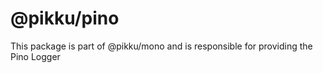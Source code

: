 # @pikku/pino

This package is part of @pikku/mono and is responsible for providing the Pino Logger
